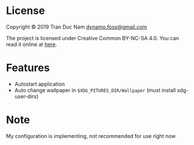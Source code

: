 License
========

Copyright © 2019 Tran Duc Nam <dynamo.foss@gmail.com>

The project is licensed under Creative Common BY-NC-SA 4.0.
You can read it online at [here](http://creativecommons.org/licenses/by-nc-sa/4.0/).

Features
========

* Autostart application
* Auto change wallpaper in `$XDG_PITURES_DIR/Wallpaper` (must install xdg-user-dirs)

Note
=====

My configuration is implementing, not recommended for use right now
